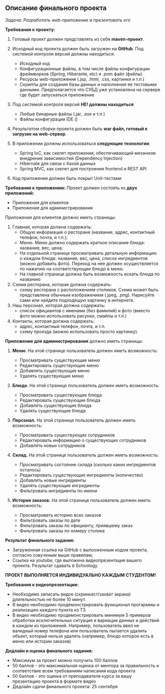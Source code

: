 **Описание финального проекта**
---------------------

*Задача: Разработать web-приложение и презентовать его*

**Требования к проекту:**

1. Готовый проект должен представлять из себя **maven-проект**.
2. Исходный код проекта должен быть загружен на **GitHub**. Под системой контроля версий должны находиться:
    - Исходный код
    - Конфигурационные файлы, в том числе файлы конфигурации фреймворков (Spring, Hiberante, etc) и .pom файл (файлы)
    - Ресурсы web-приложения (.jsp, .html, .css, картинки и т.п.)
    - Скрипты для создания базы данных и наполнения ее тестовыми данными. Предполагается что СУБД уже установлена на сервере где будет запускаться приложение

3. Под системой контроля версий **НЕ! должны находиться**
    - Любые бинарные файлы (.jar, .exe и т.п.)
    - Файлы конфигурации IDE ()
4. Результатом сборки проекта должен быть **war файл, готовый к загрузке на web-сервер**.
5. В приложении должны использоваться **следующие технологии**:
    - Spring IoC, как скелет приложения, обеспечивающий механизм внедрения зависимостей (Dependency Injection)
    - Hibernate для связи с базой данных
    - Spring MVC, как скелет для построения frontend и REST API
6. Код приложения должен быть покрыт Unit-тестами       

**Требования к приложению:**
Проект должен состоять из **двух приложений:**

 * Приложения для клиентов
 * Приложение для администрирования  
                               
Приложения для клиентов должно иметь страницы:

1. Главная, которая должна содержать:
    - Общую информация о ресторане (название, адрес, контактный телефон, почта, и т.п.);
    - Меню. Меню должно содержать краткое описание блюда: название, вес, цена;
    - На отдельной странице просматривать детальную информацию о каждом блюде: название, вес, цена, список ингредиентов (можно добавить фото). Переход на нее должен осуществляется по нажатию на соответствующее блюдо в меню.
    - На главной странице должна быть возможность искать блюда по названию
2. Схема ресторана, которая должна содержать:
    - схему ресторана с расположением столиков. Схема может быть представлена обычным изображением (.jpeg, .png). Нарисуйте сами или найдите подходящую картинку в интернете.
3. Наш персонал, которая должна содержать:
    - список официантов с именами (без фамилий) и фото (вместо фото можно использовать рисунки, смайлы и т.п.)
4. Контакты, которая должна содержать:
    - адрес, контактный телефон, почта, и т.п.
    - cхему проезда (можно использовать просто картинку).
                               
**Приложение для администрирования** должно иметь страницы:

1. **Меню**. На этой странице пользователь должен иметь возможность:
    - Просматривать существующие меню
    - Редактировать существующие меню
    - Добавлять существующие меню
    - Удалять существующие меню
2. **Блюдо**. На этой странице пользователь должен иметь возможность:
    - Просматривать существующие блюда
    - Редактировать существующие блюда
    - Добавлять существующие блюда
    - Удалять существующие блюда
    
3. **Персонал.** На этой странице пользователь должен иметь возможность:
    - Просматривать существующих сотрудников
    - Редактировать информацию о существующих сотрудников
    - Добавлять новых сотрудников
4. **Склад.** На этой странице пользователь должен иметь возможность:
    - Просматривать состояние склада (сколько каких ингредиентов осталось)
    - Редактировать существующие ингредиенты (количество)
    - Добавлять новые ингредиенты
    - Удалять существующие ингредиенты
    - Фильтровать ингредиенты по имени 
5. **История заказов.** На этой странице пользователь должен иметь возможность:
    - Просматривать историю всех заказов
    - Фильтровать заказы по дате
    - Фильтровать заказы по официанту, приявшему заказ
    - Фильтровать заказы по номеру столика

**Результат финального задания:**

 * Загруженная ссылка на GitHub с вылооженным кодом проекта, согласно озвученым выше правилам;
 * Ссылка на youtube, где выложена видеопрезентация вашего проекта.
Результат сдавать в Schoology.

**ПРОЕКТ ВЫПОЛНЯЕТСЯ ИНДИВИДУАЛЬНО КАЖДЫМ СТУДЕНТОМ!**

**Требования к видеопрезентации:**

 * Необходимо записать видое (скринкаст/захват экрана) длительностью не более 10 минут.
 * В видео необходимо продемонстрировать функционал прогарммы и реализацию каждого пункта из ТЗ.
 * В видео необходимо продемонстрировать минимум 5 примеров обработки исключительных ситуация и вариации данных и действий в каждом из приложений. Например, пользователь ввел не валидный номер телефона или пользователь пытается удалить объект, который нельзя удалять (например, блюдо которое есть в меню или истории заказов)

**Дедлайн и оценка финального задания:**

 * Максимум за проект можно получить 100 баллов 
 * 50 баллов - это максимальная оценка от ментора за правильность и соответствие всем требованиям написания кода проекта 
 * 50 баллов - это оценка от преподавателя курса за вашу презентацию проекта в формате видео
 * Дедлайн сдачи финального проекта: 25 сентября